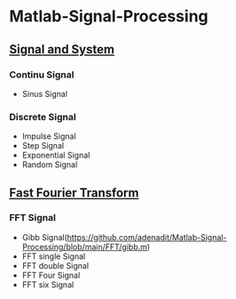 # Matlab-Signal-Processing

## [Signal and System](https://github.com/adenadit/Matlab-Signal-Processing/tree/main/Signal%20and%20System)
### Continu Signal
- Sinus Signal
### Discrete Signal
- Impulse Signal
- Step Signal
- Exponential Signal
- Random Signal
## [Fast Fourier Transform](https://github.com/adenadit/Matlab-Signal-Processing/tree/main/FFT)
### FFT Signal
- Gibb Signal(https://github.com/adenadit/Matlab-Signal-Processing/blob/main/FFT/gibb.m)
- FFT single Signal
- FFT double Signal
- FFT Four Signal
- FFT six Signal


